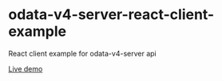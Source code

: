# odata-v4-server-react-client-example
React client example for odata-v4-server api

[Live demo](http://odata-v4-demo.jaystack.net/react/)
